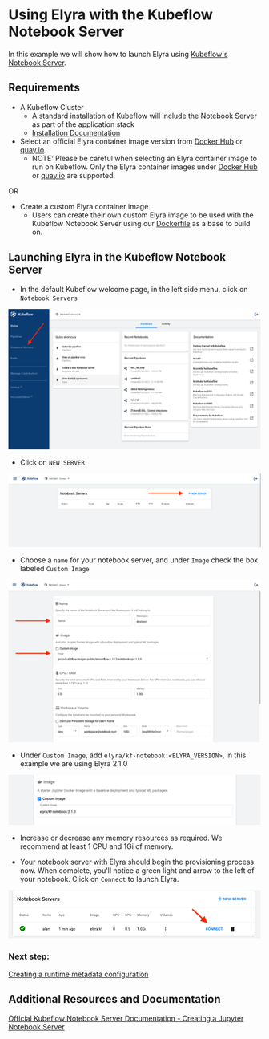 <!--
{% comment %}
Copyright 2018-2021 Elyra Authors

Licensed under the Apache License, Version 2.0 (the "License");
you may not use this file except in compliance with the License.
You may obtain a copy of the License at

http://www.apache.org/licenses/LICENSE-2.0

Unless required by applicable law or agreed to in writing, software
distributed under the License is distributed on an "AS IS" BASIS,
WITHOUT WARRANTIES OR CONDITIONS OF ANY KIND, either express or implied.
See the License for the specific language governing permissions and
limitations under the License.
{% endcomment %}
-->

# Using Elyra with the Kubeflow Notebook Server

In this example we will show how to launch Elyra using [Kubeflow's Notebook Server](https://www.kubeflow.org/docs/components/notebooks/). 

## Requirements
- A Kubeflow Cluster
    - A standard installation of Kubeflow will include the Notebook Server as part of the application stack
    - [Installation Documentation](https://www.kubeflow.org/docs/started/getting-started/)
- Select an official Elyra container image version from [Docker Hub](https://hub.docker.com/r/elyra/kf-notebook) or [quay.io](https://quay.io/repository/elyra/kf-notebook).
  - NOTE: Please be careful when selecting an Elyra container image to run on Kubeflow. Only the Elyra container images under [Docker Hub](https://hub.docker.com/r/elyra/kf-notebook) or [quay.io](https://quay.io/repository/elyra/kf-notebook) are supported.
  
OR

- Create a custom Elyra container image  
  - Users can create their own custom Elyra image to be used with the Kubeflow Notebook Server using our [Dockerfile](https://github.com/elyra-ai/elyra/blob/master/etc/docker/kubeflow/Dockerfile) as a base to build on.  
    
## Launching Elyra in the Kubeflow Notebook Server
- In the default Kubeflow welcome page, in the left side menu, click on `Notebook Servers`   
  
![Elyra](../images/elyra-with-kf-notebook-splash-screen.png)  
  
- Click on `NEW SERVER`   
  
![Elyra](../images/elyra-with-kf-notebook-notebook-server.png)  
  
- Choose a `name` for your notebook server, and under `Image` check the box labeled `Custom Image`   
  
![Elyra](../images/elyra-with-kf-notebook-config-1.png)  
  
- Under `Custom Image`, add `elyra/kf-notebook:<ELYRA_VERSION>`, in this example we are using Elyra 2.1.0   
  
![Elyra](../images/elyra-with-kf-notebook-image-config.png)  
  
- Increase or decrease any memory resources as required. We recommend at least 1 CPU and 1Gi of memory.
     
- Your notebook server with Elyra should begin the provisioning process now. When complete, you'll notice a green light and arrow to the left of your notebook. Click on `Connect` to launch Elyra.   
  
![Elyra](../images/elyra-with-kf-notebook-start-notebook.png)  
   
### Next step:
[Creating a runtime metadata configuration](https://elyra.readthedocs.io/en/latest/user_guide/runtime-conf.html)


## Additional Resources and Documentation
[Official Kubeflow Notebook Server Documentation - Creating a Jupyter Notebook Server](https://www.kubeflow.org/docs/components/notebooks/setup/)